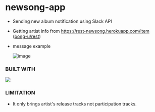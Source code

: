 # newsong-app
* Sending new album notification using Slack API
* Getting artist info from https://rest-newsong.herokuapp.com/item ([bong-u/rest](https://github.com/bong-u/rest))

* message example

    ![image](https://user-images.githubusercontent.com/68285620/138581586-aee85edc-3557-4005-a647-9d367672167c.png)

### BUILT WITH
<img src="https://img.shields.io/badge/Python-0277bd?style=flat-square&logo=python&logoColor=white"/></a>

### LIMITATION
* It only brings artist's release tracks not participation tracks.

